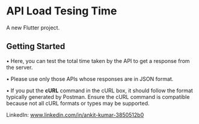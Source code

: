# API Load Tesing Time

A new Flutter project.

## Getting Started

• Here, you can test the total time taken by the API to get a response from the server.

• Please use only those APIs whose responses are in JSON format.

• If you put the **cURL** command in the cURL box, it should follow the format typically generated by Postman. Ensure the cURL command is compatible because not all cURL formats or types may be supported.


LinkedIn: www.linkedin.com/in/ankit-kumar-3850512b0
